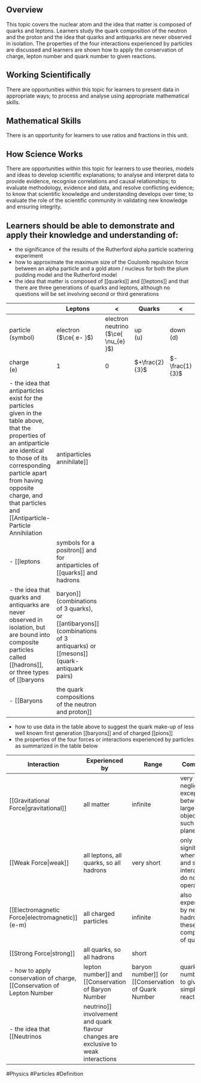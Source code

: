 ## Overview
This topic covers the nuclear atom and the idea that matter is composed of quarks and leptons. Learners study the quark composition of the neutron and the proton and the idea that quarks and antiquarks are never observed in isolation. The properties of the four interactions experienced by particles are discussed and learners are shown how to apply the conservation of charge, lepton number and quark number to given reactions.
## Working Scientifically
There are opportunities within this topic for learners to present data in appropriate ways; to process and analyse using appropriate mathematical skills. 
## Mathematical Skills
There is an opportunity for learners to use ratios and fractions in this unit.
## How Science Works
There are opportunities within this topic for learners to use theories, models and ideas to develop scientific explanations; to analyse and interpret data to provide evidence, recognise correlations and causal relationships; to evaluate methodology, evidence and data, and resolve conflicting evidence; to know that scientific knowledge and understanding develops over time; to evaluate the role of the scientific community in validating new knowledge and ensuring integrity.
## Learners should be able to demonstrate and apply their knowledge and understanding of:
- the significance of the results of the Rutherford alpha particle scattering experiment
- how to approximate the maximum size of the Coulomb repulsion force between an alpha particle and a gold atom / nucleus for both the plum pudding model and the Rutherford model
- the idea that matter is composed of [[quarks]] and [[leptons]] and that there are three generations of quarks and leptons, although no questions will be set involving second or third generations

|                       | Leptons                       | <                                           | Quarks         | <               |
| --------------------- | ----------------------------- | ------------------------------------------- | -------------- | --------------- |
| particle <br>(symbol) | electron<br>($\ce{ e- }$)<br> | electron neutrino<br>($\ce{ \nu_{e} }$)<br> | up<br>(u)<br>  | down<br>(d)<br> |
| charge<br>(e)<br>     | 1                             | 0                                           | $+\frac{2}{3}$ | $-\frac{1}{3}$  |
- the idea that antiparticles exist for the particles given in the table above, that the properties of an antiparticle are identical to those of its corresponding particle apart from having opposite charge, and that particles and [[Antiparticle-Particle Annihilation|antiparticles annihilate]]
- [[leptons|symbols for a positron]] and for antiparticles of [[quarks]] and hadrons
- the idea that quarks and antiquarks are never observed in isolation, but are bound into composite particles called [[hadrons]], or three types of [[baryons|baryon]] (combinations of 3 quarks), or [[antibaryons]] (combinations of 3 antiquarks) or [[mesons]] (quark-antiquark pairs)
- [[Baryons|the quark compositions of the neutron and proton]]
- how to use data in the table above to suggest the quark make-up of less well known first generation [[baryons]] and of charged [[pions]]
- the properties of the four forces or interactions experienced by particles as summarized in the table below

| Interaction                                      | Experienced by                          | Range      | Comments                                                             |
| ------------------------------------------------ | --------------------------------------- | ---------- | -------------------------------------------------------------------- |
| [[Gravitational Force\|gravitational]]           | all matter                              | infinite   | very weak - negligible except between large objects such as planets  |
| [[Weak Force\|weak]]                             | all leptons, all quarks, so all hadrons | very short | only significant when e-m and strong interactions do not operate     |
| [[Electromagnetic Force\|electromagnetic]] (e-m) | all charged particles                   | infinite   | also experienced by neutral hadrons, as these are composed of quarks |
| [[Strong Force\|strong]]                         | all quarks, so all hadrons              | short      |                                                                      |
- how to apply conservation of charge, [[Conservation of Lepton Number|lepton number]] and [[Conservation of Baryon Number|baryon number]] (or [[Conservation of Quark Number|quark number]]) to given simple reactions
- the idea that [[Neutrinos|neutrino]] involvement and quark flavour changes are exclusive to weak interactions

#Physics #Particles #Definition